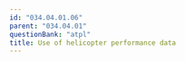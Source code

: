 ```yaml
---
id: "034.04.01.06"
parent: "034.04.01"
questionBank: "atpl"
title: Use of helicopter performance data
---
```

